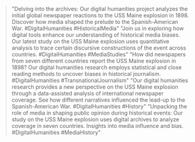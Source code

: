 >"Delving into the archives: Our digital humanities project analyzes the initial global newspaper reactions to the USS Maine explosion in 1898. Discover how media shaped the prelude to the Spanish-American War. #DigitalHumanities #HistoricalMedia"
>"Join us in exploring how digital tools enhance our understanding of historical media biases. Our latest study on the USS Maine explosion uses quantitative analysis to trace certain discursive constructions of the event across countries. #DigitalHumanities #MediaStudies"
>"How did newspapers from seven different countries report the USS Maine explosion in 1898? Our digital humanities research employs statistical and close reading methods to uncover biases in historical journalism. #DigitalHumanities #TransnationalJournalism"
>"Our digital humanities research provides a new perspective on the USS Maine explosion through a data-assisted analysis of international newspaper coverage. See how different narratives influenced the lead-up to the Spanish-American War. #DigitalHumanities #History"
>"Unpacking the role of media in shaping public opinion during historical events: Our study on the USS Maine explosion uses digital archives to analyze coverage in seven countries. Insights into media influence and bias. #DigitalHumanities #MediaHistory"
